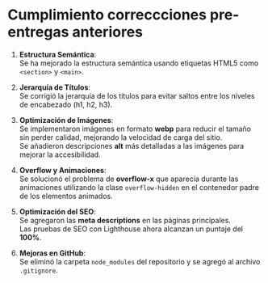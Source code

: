 
# Cumplimiento correccciones pre-entregas anteriores

1. **Estructura Semántica**:  
   Se ha mejorado la estructura semántica usando etiquetas HTML5 como `<section>` y `<main>`.

2. **Jerarquía de Títulos**:  
   Se corrigió la jerarquía de los títulos para evitar saltos entre los niveles de encabezado (h1, h2, h3).

3. **Optimización de Imágenes**:  
   Se implementaron imágenes en formato **webp** para reducir el tamaño sin perder calidad, mejorando la velocidad de carga del sitio.  
   Se añadieron descripciones **alt** más detalladas a las imágenes para mejorar la accesibilidad.

4. **Overflow y Animaciones**:  
   Se solucionó el problema de **overflow-x** que aparecía durante las animaciones utilizando la clase `overflow-hidden` en el contenedor padre de los elementos animados.

5. **Optimización del SEO**:  
   Se agregaron las **meta descriptions** en las páginas principales.  
   Las pruebas de SEO con Lighthouse ahora alcanzan un puntaje del **100%**.

6. **Mejoras en GitHub**:  
   Se eliminó la carpeta `node_modules` del repositorio y se agregó al archivo `.gitignore`.
